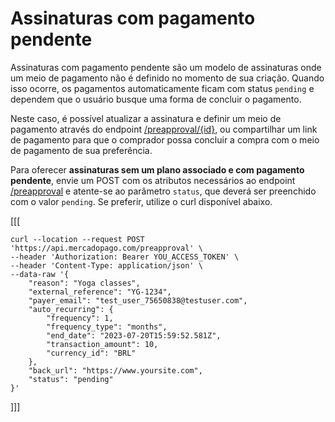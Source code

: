 # Assinaturas com pagamento pendente 

Assinaturas com pagamento pendente são um modelo de assinaturas onde um meio de pagamento não é definido no momento de sua criação. Quando isso ocorre, os pagamentos automaticamente ficam com status `pending` e dependem que o usuário busque uma forma de concluir o pagamento.

Neste caso, é possível atualizar a assinatura e definir um meio de pagamento através do endpoint [/preapproval/{id}](/developers/pt/reference/subscriptions/_preapproval_id/put), ou compartilhar um link de pagamento para que o comprador possa concluir a compra com o meio de pagamento de sua preferência.

Para oferecer **assinaturas sem um plano associado e com pagamento pendente**, envie um POST com os atributos necessários ao endpoint [/preapproval](/developers/pt/reference/subscriptions/_preapproval/post) e atente-se ao parâmetro `status`, que deverá ser preenchido com o valor `pending`. Se preferir, utilize o curl disponível abaixo.

[[[
```curl
curl --location --request POST 'https://api.mercadopago.com/preapproval' \
--header 'Authorization: Bearer YOU_ACCESS_TOKEN' \
--header 'Content-Type: application/json' \
--data-raw '{
    "reason": "Yoga classes",
    "external_reference": "YG-1234",
    "payer_email": "test_user_75650838@testuser.com",
    "auto_recurring": {
        "frequency": 1,
        "frequency_type": "months",
        "end_date": "2023-07-20T15:59:52.581Z",
        "transaction_amount": 10,
        "currency_id": "BRL"
    },
    "back_url": "https://www.yoursite.com",
    "status": "pending"
}'
```
]]]